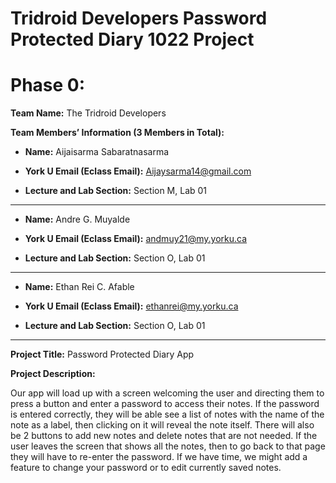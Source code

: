 # Tridroid Developers Password Protected Diary 1022 Project
# Phase 0:
__Team Name:__ The Tridroid Developers  

__Team Members’ Information (3 Members in Total):__

 - __Name:__ Aijaisarma Sabaratnasarma  

 - __York U Email (Eclass Email):__ Aijaysarma14@gmail.com  
 
 - __Lecture and Lab Section:__ Section M, Lab 01   

--- 

 - __Name:__ Andre G. Muyalde 

  - __York U Email (Eclass Email):__ andmuy21@my.yorku.ca   

 - __Lecture and Lab Section:__ Section O, Lab 01   

---

 - __Name:__ Ethan Rei C. Afable   

 - __York U Email (Eclass Email):__ ethanrei@my.yorku.ca  

 - __Lecture and Lab Section:__ Section O, Lab 01   

---

__Project Title:__ Password Protected Diary App 

__Project Description:__

Our app will load up with a screen welcoming the user and directing them to press a button and enter a password to access their notes. If the password is entered correctly, they will be able see a list of notes with the name of the note as a label, then clicking on it will reveal the note itself. There will also be 2 buttons to add new notes and delete notes that are not needed. If the user leaves the screen that shows all the notes, then to go back to that page they will have to re-enter the password. If we have time, we might add a feature to change your password or to edit currently saved notes.   
